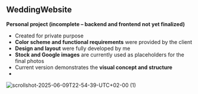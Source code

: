 ## WeddingWebsite

**Personal project (incomplete – backend and frontend not yet finalized)**  

- Created for private purpose
- **Color scheme and functional requirements** were provided by the client  
- **Design and layout** were fully developed by me  
- **Stock and Google images** are currently used as placeholders for the final photos  
- Current version demonstrates the **visual concept and structure**
- 
![scrollshot-2025-06-09T22-54-39-UTC+02-00 (1)](https://github.com/user-attachments/assets/f0dcf821-4690-4ae1-bf39-926a076b8fd5)


